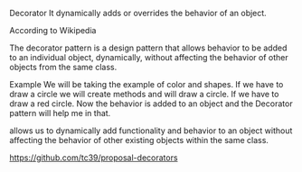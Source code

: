 Decorator
It dynamically adds or overrides the behavior of an object.

According to Wikipedia

The decorator pattern is a design pattern that allows behavior to be added to an individual object, dynamically, without affecting the behavior of other objects from the same class.

Example
We will be taking the example of color and shapes. If we have to draw a circle we will create methods and will draw a circle. If we have to draw a red circle. Now the behavior is added to an object and the Decorator pattern will help me in that.




allows us to dynamically add functionality and behavior to an object without affecting the behavior of other existing objects within the same class. 


https://github.com/tc39/proposal-decorators